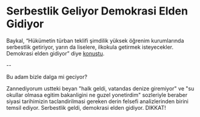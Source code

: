 # Serbestlik Geliyor Demokrasi Elden Gidiyor

Baykal, “Hükümetin türban teklifi şimdilik yüksek öğrenim kurumlarında serbestlik getiriyor, yarın da liselere, ilkokula getirmek isteyecekler. Demokrasi elden gidiyor” diye [konuştu](http://ntvmsnbc.com/news/433368.asp).

--

Bu adam bizle dalga mi geciyor?

Zannediyorum ustteki beyan "halk geldi, vatandas denize giremiyor" ve "su okullar olmasa egitim bakanligini ne guzel yonetirdim" sozleriyle beraber siyasi tarihimizin taclandirilmasi gereken derin felsefi analizlerinden birini temsil ediyor. Serbestlik geldi, demokrasi elden gidiyor. DIKKAT!



